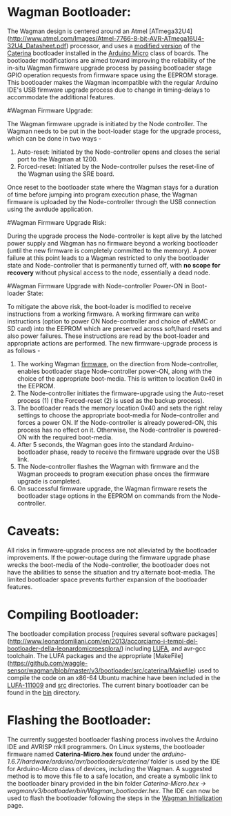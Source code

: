 # Wagman Bootloader:

The Wagman design is centered around an Atmel [ATmega32U4] (http://www.atmel.com/Images/Atmel-7766-8-bit-AVR-ATmega16U4-32U4_Datasheet.pdf) processor, and uses a [modified version](https://github.com/waggle-sensor/wagman/tree/master/v3/bootloader/src/caterina) of the [Caterina](https://github.com/arduino/Arduino/tree/master/hardware/arduino/avr/bootloaders/caterina) bootloader installed in the [Arduino Micro](https://www.arduino.cc/en/Main/ArduinoBoardMicro) class of boards. The bootloader modifications are aimed toward improving the reliability of the in-situ Wagman firmware upgrade process by passing bootloader stage GPIO operation requests from firmware space using the EEPROM storage. This bootloader makes the Wagman incompatible with the regular Arduino IDE's USB firmware upgrade process due to change in timing-delays to accommodate the additional features.

#Wagman Firmware Upgrade:

The Wagman firmware upgrade is initiated by the Node controller. The Wagman needs to be put in the boot-loader stage for the upgrade process, which can be done in two ways -
  1. Auto-reset: Initiated by the Node-controller opens and closes the serial port to the Wagman at 1200.
  2. Forced-reset: Initiated by the Node-controller pulses the reset-line of the Wagman using the SRE board.

Once reset to the bootloader state where the Wagman stays for a duration of time before jumping into program execution phase, the Wagman firmware is uploaded by the Node-controller through the USB connection using the avrdude application.

#Wagman Firmware Upgrade Risk:

During the upgrade process the Node-controller is kept alive by the latched power supply and Wagman has no firmware beyond a working bootloader (until the new firmware is completely committed to the memory). A power failure at this point leads to a Wagman restricted to only the bootloader state and Node-controller that is permanently turned off, with **no scope for recovery** without physical access to the node, essentially a dead node.

#Wagman Firmware Upgrade with Node-controller Power-ON in Boot-loader State:

To mitigate the above risk, the boot-loader is modified to receive instructions from a working firmware. A working firmware can write instructions (option to power ON Node-controller and choice of eMMC or SD card) into the EEPROM which are preserved across soft/hard resets and also power failures. These instructions are read by the boot-loader and appropriate actions are performed. The new firmware-upgrade process is as follows -
  1. The working Wagman [firmware](https://github.com/waggle-sensor/wagman/blob/master/v3/Wagman/Record.cpp), on the direction from Node-controller, enables bootloader stage Node-controller power-ON, along with the choice of the appropriate boot-media. This is written to location 0x40 in the EEPROM.
  2. The Node-controller initiates the firmware-upgrade using the Auto-reset process (1) ( the Forced-reset (2) is used as the backup process).
  3. The bootloader reads the memory location 0x40 and sets the right relay settings to choose the appropriate boot-media for Node-controller and forces a power ON. If the Node-controller is already powered-ON, this process has no effect on it. Otherwise, the Node-controller is powered-ON with the required boot-media.
  4. After 5 seconds, the Wagman goes into the standard Arduino-bootloader phase, ready to receive the firmware upgrade over the USB link.
  5. The Node-controller flashes the Wagman with firmware and the Wagman proceeds to program execution phase onces the firmware upgrade is completed.
  6. On successful firmware upgrade, the Wagman firmware resets the bootloader stage options in the EEPROM on commands from the Node-controller.

# Caveats:

All risks in firmware-upgrade process are not alleviated by the bootloader improvements. If the power-outage during the firmware upgrade phase wrecks the boot-media of the Node-controller, the bootloader does not have the abilities to sense the situation and try alternate boot-media. The limited bootloader space prevents further expansion of the bootloader features.

# Compiling Bootloader:

The bootloader compilation process [requires several software packages] (http://www.leonardomiliani.com/en/2013/accorciamo-i-tempi-del-bootloader-della-leonardomicroesplora/) including [LUFA](https://github.com/abcminiuser/lufa), and avr-gcc toolchain. The LUFA packages and the appropriate [MakeFile] (https://github.com/waggle-sensor/wagman/blob/master/v3/bootloader/src/caterina/Makefile) used to compile the code  on an x86-64 Ubuntu machine have been included in the [LUFA-111009](https://github.com/waggle-sensor/wagman/tree/master/v3/bootloader/LUFA-111009) and [src](https://github.com/waggle-sensor/wagman/blob/master/v3/bootloader/src/caterina/) directories. The current binary bootloader can be found in the [bin](https://github.com/waggle-sensor/wagman/tree/master/v3/bootloader/bin) directory.
# Flashing the Bootloader:

The currently suggested bootloader flashing process involves the Arduino IDE and AVRISP mkII programmers. On Linux systems, the bootloader firmware named **Caterina-Micro.hex** found under the *arduino-1.6.7/hardware/arduino/avr/bootloaders/caterina/* folder is used by the IDE for Arduino-Micro class of devices, including the Wagman. A suggested method is to move this file to a safe location, and create a symbolic link to the bootloader binary provided in the bin folder *Caterina-Micro.hex -> wagman/v3/bootloader/bin/Wagman_bootloader.hex*. The IDE can now be used to flash the bootloader following the steps in the [Wagman Initialization](https://github.com/waggle-sensor/wagman/tree/master/v3/qa_testing/Wagman_Initialization) page.
